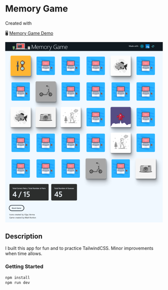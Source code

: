 # Memory Game
Created with
<img height="16" width="16" src="https://cdn.simpleicons.org/React" />
<img height="16" width="16" src="https://cdn.simpleicons.org/Typescript" />
<img height="16" width="16" src="https://cdn.simpleicons.org/TailwindCSS" />
<img height="16" width="16" src="https://cdn.simpleicons.org/Vite" />

🖥️ [Memory Game Demo](https://memory-game-tailwind.vercel.app)

[![Memory Game Demo](public/thumbnail.png)](https://memory-game-tailwind.vercel.app)
## Description
I built this app for fun and to practice TailwindCSS. Minor improvements when time allows.



### Getting Started
```
npm install
npm run dev
```
